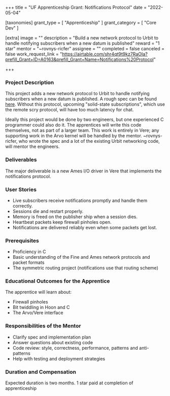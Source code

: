 +++
title = "UF Apprenticeship Grant: Notifications Protocol"
date = "2022-05-04"

[taxonomies]
grant_type = [ "Apprenticeship" ]
grant_category = [ "Core Dev" ]

[extra]
image = ""
description = "Build a new network protocol to Urbit to handle notifying subscribers when a new datum is published"
reward = "1 star"
mentor = "~rovnys-ricfer"
assignee = ""
completed = false
canceled = false
work_request_link = "https://airtable.com/shr4qt9t9kz7RaOIa?prefill_Grant+ID=A0163&prefill_Grant+Name=Notifications%20Protocol"

+++

### Project Description

This project adds a new network protocol to Urbit to handle notifying subscribers when a new datum is published. A rough spec can be found [here](https://gist.github.com/belisarius222/390daafc146f7c6ddd98836e61dc307f). Without this protocol, upcoming "solid-state subscriptions", which use the remote scry protocol, will have too much latency for chat.

Ideally this project would be done by two engineers, but one experienced C programmer could also do it. The apprentices will write this code themselves, not as part of a larger team. This work is entirely in Vere; any supporting work in the Arvo kernel will be handled by the mentor. ~rovnys-ricfer, who wrote the spec and a lot of the existing Urbit networking code, will mentor the engineers.

### Deliverables

The major deliverable is a new Ames I/O driver in Vere that implements the notifications protocol.

### User Stories

- Live subscribers receive notifications promptly and handle them correctly.
- Sessions die and restart properly.
- Memory is freed on the publisher ship when a session dies.
- Heartbeat packets keep firewall pinholes open.
- Notifications are delivered reliably even when some packets get lost.

### Prerequisites

- Proficiency in C
- Basic understanding of the Fine and Ames network protocols and packet formats
- The symmetric routing project (notifications use that routing scheme)

### Educational Outcomes for the Apprentice

The apprentice will learn about:

- Firewall pinholes
- Bit twiddling in Hoon and C
- The Arvo/Vere interface

### Responsibilities of the Mentor

- Clarify spec and implementation plan
- Answer questions about existing code
- Code review: style, correctness, performance, patterns and anti-patterns
- Help with testing and deployment strategies

### Duration and Compensation

Expected duration is two months.
1 star paid at completion of apprenticeship
